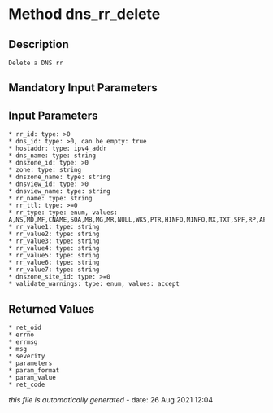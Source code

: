 # Method dns_rr_delete

## Description
	Delete a DNS rr

## Mandatory Input Parameters

## Input Parameters
	* rr_id: type: >0
	* dns_id: type: >0, can be empty: true
	* hostaddr: type: ipv4_addr
	* dns_name: type: string
	* dnszone_id: type: >0
	* zone: type: string
	* dnszone_name: type: string
	* dnsview_id: type: >0
	* dnsview_name: type: string
	* rr_name: type: string
	* rr_ttl: type: >=0
	* rr_type: type: enum, values: A,NS,MD,MF,CNAME,SOA,MB,MG,MR,NULL,WKS,PTR,HINFO,MINFO,MX,TXT,SPF,RP,AFSDB,X25,ISDN,RT,NSAP,NSAP_PTR,SIG,KEY,PX,GPOS,AAAA,LOC,NXT,EID,NIMLOC,SRV,ATMA,NAPTR,KX,CERT,A6,DNAME,OPT,DS,DNSSIG,NSEC,DNSKEY,NSEC3,NSEC3PARAM,CDS,CDNSKEY,CAA,TLSA,SSHFP,OPENPGPKEY,URI,AVC,NINFO,DLV,DHCID,EUI48,EUI64,NID,L32,L64
	* rr_value1: type: string
	* rr_value2: type: string
	* rr_value3: type: string
	* rr_value4: type: string
	* rr_value5: type: string
	* rr_value6: type: string
	* rr_value7: type: string
	* dnszone_site_id: type: >=0
	* validate_warnings: type: enum, values: accept

## Returned Values
	* ret_oid
	* errno
	* errmsg
	* msg
	* severity
	* parameters
	* param_format
	* param_value
	* ret_code


*this file is automatically generated* - date: 26 Aug 2021 12:04